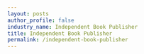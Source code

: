 ```yaml
---
layout: posts 
author_profile: false 
industry_name: Independent Book Publisher
title: Independent Book Publisher
permalink: /independent-book-publisher
---
```

